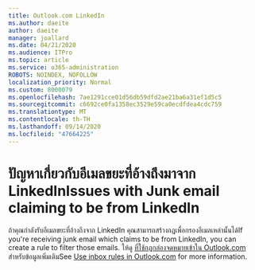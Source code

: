 ```yaml
---
title: Outlook.com LinkedIn
ms.author: daeite
author: daeite
manager: joallard
ms.date: 04/21/2020
ms.audience: ITPro
ms.topic: article
ms.service: o365-administration
ROBOTS: NOINDEX, NOFOLLOW
localization_priority: Normal
ms.custom: 8000079
ms.openlocfilehash: 7ae1291cce01d56db59dfd2ae21ba6a31ef1d5c5
ms.sourcegitcommit: c6692ce0fa1358ec3529e59ca0ecdfdea4cdc759
ms.translationtype: MT
ms.contentlocale: th-TH
ms.lasthandoff: 09/14/2020
ms.locfileid: "47664225"
---
```

# <a name="issues-with-junk-email-claiming-to-be-from-linkedin"></a><span data-ttu-id="4f0b2-102">ปัญหาเกี่ยวกับอีเมลขยะที่อ้างถึงมาจาก LinkedIn</span><span class="sxs-lookup"><span data-stu-id="4f0b2-102">Issues with Junk email claiming to be from LinkedIn</span></span>

<span data-ttu-id="4f0b2-103">ถ้าคุณกำลังรับอีเมลขยะที่อ้างถึงจาก LinkedIn คุณสามารถสร้างกฎเพื่อกรองอีเมลเหล่านั้นได้</span><span class="sxs-lookup"><span data-stu-id="4f0b2-103">If you're receiving junk email which claims to be from LinkedIn, you can create a rule to filter those emails.</span></span>
<span data-ttu-id="4f0b2-104">ให้ดู [ที่ใช้กฎกล่องจดหมายเข้าใน Outlook.com](https://aka.ms/OutlookComInboxRules) สำหรับข้อมูลเพิ่มเติม</span><span class="sxs-lookup"><span data-stu-id="4f0b2-104">See [Use inbox rules in Outlook.com](https://aka.ms/OutlookComInboxRules) for more information.</span></span>


